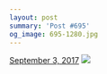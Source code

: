 ```yaml
---
layout: post
summary: 'Post #695'
og_image: 695-1280.jpg
---
```


<p>
  <time>
    <a href="/695">September 3, 2017</a>
  </time>
  <a href="/695">
    <img src="{{ site.assets_url }}/695-640.jpg" srcset="{{ site.assets_url }}/695-320.jpg 320w, {{ site.assets_url }}/695-640.jpg 640w, {{ site.assets_url }}/695-960.jpg 960w, {{ site.assets_url }}/695-1280.jpg 1280w" sizes="(min-width: 700px) 50vw, calc(100vw - 2rem)" />
  </a>
</p>
